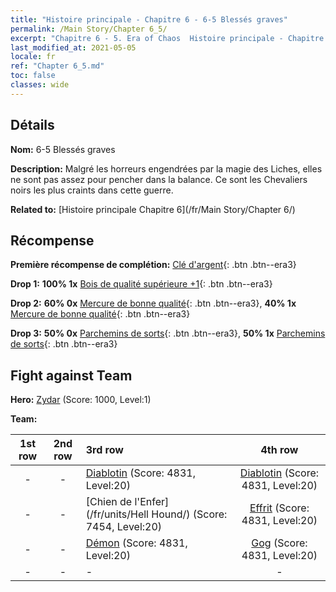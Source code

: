 ```yaml
---
title: "Histoire principale - Chapitre 6 - 6-5 Blessés graves"
permalink: /Main Story/Chapter 6_5/
excerpt: "Chapitre 6 - 5. Era of Chaos  Histoire principale - Chapitre 6_5. 6-5 Blessés graves"
last_modified_at: 2021-05-05
locale: fr
ref: "Chapter 6_5.md"
toc: false
classes: wide
---
```


## Détails

 **Nom:** 6-5 Blessés graves

 **Description:** Malgré les horreurs engendrées par la magie des Liches, elles ne sont pas assez pour pencher dans la balance. Ce sont les Chevaliers noirs les plus craints dans cette guerre.

 **Related to:** [Histoire principale Chapitre 6](/fr/Main Story/Chapter 6/)

## Récompense

 **Première récompense de complétion:** [Clé d'argent](/ItemsFR/con_693/){: .btn .btn--era3}

 **Drop 1:** **100% 1x** [Bois de qualité supérieure +1](/ItemsFR/mat_20/){: .btn .btn--era3}

 **Drop 2:** **60% 0x** [Mercure de bonne qualité](/ItemsFR/mat_14/){: .btn .btn--era3}, **40% 1x** [Mercure de bonne qualité](/ItemsFR/mat_14/){: .btn .btn--era3}

 **Drop 3:** **50% 0x** [Parchemins de sorts](/ItemsFR/con_694/){: .btn .btn--era3}, **50% 1x** [Parchemins de sorts](/ItemsFR/con_694/){: .btn .btn--era3}


## Fight against Team
 **Hero:** [Zydar](/fr/heroes/Zydar/) (Score: 1000, Level:1)

 **Team:**


  | 1st row | 2nd row | 3rd row | 4th row |
  |:----:|:----:|:----|:----:|
  | - | - | [Diablotin](/fr/units/Imp/) (Score: 4831, Level:20)  | [Diablotin](/fr/units/Imp/) (Score: 4831, Level:20)  |
  | - | - | [Chien de l'Enfer](/fr/units/Hell Hound/) (Score: 7454, Level:20)  | [Effrit](/fr/units/Efreeti/) (Score: 4831, Level:20)  |
  | - | - | [Démon](/fr/units/Demon/) (Score: 4831, Level:20)  | [Gog](/fr/units/Gog/) (Score: 4831, Level:20)  |
  | - | - | - | - |


